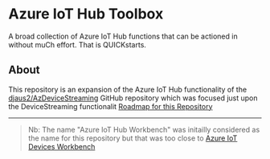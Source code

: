 # Azure IoT Hub Toolbox
A broad collection of Azure IoT Hub functions that can be actioned in without muCh effort. That is QUICKstarts.

## About
This repository is an expansion of the Azure IoT Hub functionality of the [djaus2/AzDeviceStreaming](https://github.com/djaus2/AzDeviceStreaming) GitHub repository which was focused just upon the DeviceStreaming functionalit
[Roadmap for this Repository](https://github.com/djaus2/Azure.IoTHub.Toolbox/wiki)

---
> Nb: The name "Azure IoT Hub Workbench" was initailly considered as the name for this repository but that was too close to [Azure IoT Devices Workbench](https://marketplace.visualstudio.com/items?itemName=vsciot-vscode.vscode-iot-workbench)
